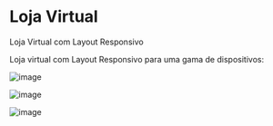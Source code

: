 # Loja Virtual 
 Loja Virtual com Layout Responsivo 

Loja virtual com Layout Responsivo para uma gama de dispositivos:

![image](https://github.com/user-attachments/assets/fe79f9e9-6a98-4eb0-bdbd-72743650ce7c)

![image](https://github.com/user-attachments/assets/d9f00a0d-1aaf-4f04-b818-9088d2a7fa4f)

![image](https://github.com/user-attachments/assets/4aedef07-b470-42b7-8ddd-46f34bdc0f75)



